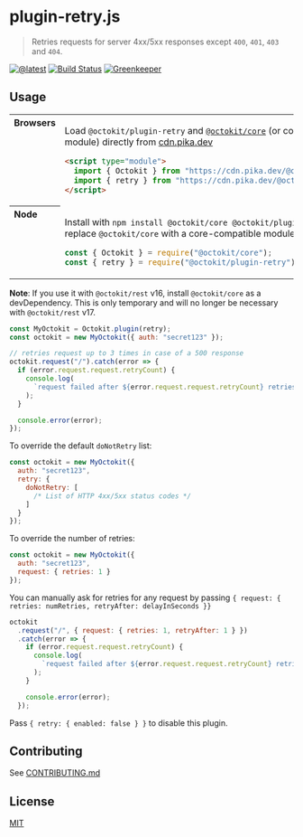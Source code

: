 # plugin-retry.js

> Retries requests for server 4xx/5xx responses except `400`, `401`, `403` and `404`.

[![@latest](https://img.shields.io/npm/v/@octokit/plugin-retry.svg)](https://www.npmjs.com/package/@octokit/plugin-retry)
[![Build Status](https://github.com/octokit/plugin-retry.js/workflows/Test/badge.svg)](https://github.com/octokit/plugin-retry.js/actions?workflow=Test)
[![Greenkeeper](https://badges.greenkeeper.io/octokit/plugin-retry.js.svg)](https://greenkeeper.io/)

## Usage

<table>
<tbody valign=top align=left>
<tr><th>
Browsers
</th><td width=100%>

Load `@octokit/plugin-retry` and [`@octokit/core`](https://github.com/octokit/core.js) (or core-compatible module) directly from [cdn.pika.dev](https://cdn.pika.dev)

```html
<script type="module">
  import { Octokit } from "https://cdn.pika.dev/@octokit/core";
  import { retry } from "https://cdn.pika.dev/@octokit/plugin-retry";
</script>
```

</td></tr>
<tr><th>
Node
</th><td>

Install with `npm install @octokit/core @octokit/plugin-retry`. Optionally replace `@octokit/core` with a core-compatible module

```js
const { Octokit } = require("@octokit/core");
const { retry } = require("@octokit/plugin-retry");
```

</td></tr>
</tbody>
</table>

**Note**: If you use it with `@octokit/rest` v16, install `@octokit/core` as a devDependency. This is only temporary and will no longer be necessary with `@octokit/rest` v17.

```js
const MyOctokit = Octokit.plugin(retry);
const octokit = new MyOctokit({ auth: "secret123" });

// retries request up to 3 times in case of a 500 response
octokit.request("/").catch(error => {
  if (error.request.request.retryCount) {
    console.log(
      `request failed after ${error.request.request.retryCount} retries`
    );
  }

  console.error(error);
});
```

To override the default `doNotRetry` list:

```js
const octokit = new MyOctokit({
  auth: "secret123",
  retry: {
    doNotRetry: [
      /* List of HTTP 4xx/5xx status codes */
    ]
  }
});
```

To override the number of retries:

```js
const octokit = new MyOctokit({
  auth: "secret123",
  request: { retries: 1 }
});
```

You can manually ask for retries for any request by passing `{ request: { retries: numRetries, retryAfter: delayInSeconds }}`

```js
octokit
  .request("/", { request: { retries: 1, retryAfter: 1 } })
  .catch(error => {
    if (error.request.request.retryCount) {
      console.log(
        `request failed after ${error.request.request.retryCount} retries`
      );
    }

    console.error(error);
  });
```

Pass `{ retry: { enabled: false } }` to disable this plugin.

## Contributing

See [CONTRIBUTING.md](CONTRIBUTING.md)

## License

[MIT](LICENSE)
